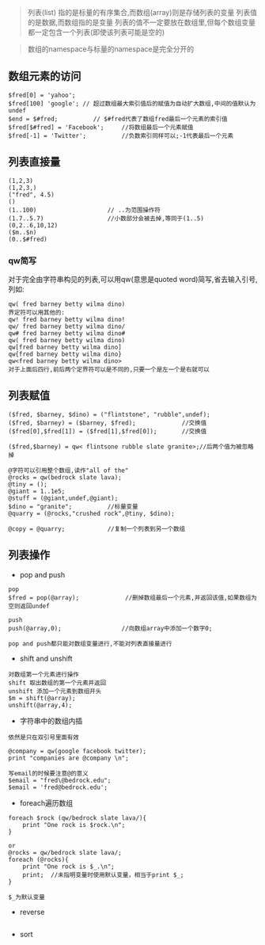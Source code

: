 > 列表(list) 指的是标量的有序集合,而数组(array)则是存储列表的变量
> 列表值的是数据,而数组指的是变量
> 列表的值不一定要放在数组里,但每个数组变量都一定包含一个列表(即使该列表可能是空的)

> 数组的namespace与标量的namespace是完全分开的

## 数组元素的访问
```
$fred[0] = 'yahoo';
$fred[100] 'google'; // 超过数组最大索引值后的赋值为自动扩大数组,中间的值默认为undef
$end = $#fred;          // $#fred代表了数组fred最后一个元素的索引值
$fred[$#fred] = 'Facebook';     //将数组最后一个元素赋值
$fred[-1] = 'Twitter';          //负数索引同样可以;-1代表最后一个元素
```

## 列表直接量

```
(1,2,3)
(1,2,3,)
("fred", 4.5)
()
(1..100)                    // ..为范围操作符
(1.7..5.7)                  //小数部分会被去掉,等同于(1..5)
(0,2..6,10,12)
($m..$n)
(0..$#fred)
```
### qw简写
对于完全由字符串构见的列表,可以用qw(意思是quoted word)简写,省去输入引号,列如:
```
qw( fred barney betty wilma dino)
界定符可以用其他的:
qw! fred barney betty wilma dino!
qw/ fred barney betty wilma dino/
qw# fred barney betty wilma dino#
qw( fred barney betty wilma dino)
qw[fred barney betty wilma dino]
qw{fred barney betty wilma dino}
qw<fred barney betty wilma dino>
对于上面后四行,前后两个定界符可以是不同的,只要一个是左一个是右就可以
```

## 列表赋值
```
($fred, $barney, $dino) = ("flintstone", "rubble",undef);
($fred, $barney) = ($barney, $fred);             //交换值
($fred[0],$fred[1]) = ($fred[1],$fred[0]);       //交换值

($fred,$barney) = qw< flintsone rubble slate granite>;//后两个值为被忽略掉

@字符可以引用整个数组,读作"all of the"
@rocks = qw(bedrock slate lava);
@tiny = ();                 
@giant = 1..1e5;
@stuff = (@giant,undef,@giant);
$dino = "granite";          //标量变量
@quarry = (@rocks,"crushed rock",@tiny, $dino);

@copy = @quarry;            //复制一个列表到另一个数组
```

## 列表操作
- pop and push
```
pop
$fred = pop(@array);             //删掉数组最后一个元素,并返回该值,如果数组为空则返回undef

push
push(@array,0);                 //向数组array中添加一个数字0;

pop and push都只能对数组变量进行,不能对列表直接量进行
```

- shift and unshift
```
对数组第一个元素进行操作
shift 取出数组的第一个元素并返回
unshift 添加一个元素到数组开头
$m = shift(@array);
unshift(@array,4);
```
- 字符串中的数组内插
```
依然是只在双引号里面有效

@company = qw(google facebook twitter);
print "companies are @company \n";

写email的时候要注意@的意义
$email = "fred\@bedrock.edu";
$email = 'fred@bedrock.edu';
```
- foreach遍历数组

```
foreach $rock (qw/bedrock slate lava/){
    print "One rock is $rock.\n";
}

or 
@rocks = qw/bedrock slate lava/;
foreach (@rocks){
    print "One rock is $_.\n";
    print;  //未指明变量时使用默认变量，相当于print $_;
}

$_为默认变量

```

- reverse
```
```

- sort
```
```



